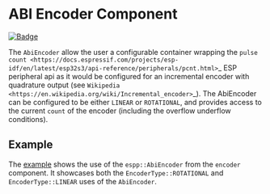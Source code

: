 # ABI Encoder Component

[![Badge](https://components.espressif.com/components/espp/encoder/badge.svg)](https://components.espressif.com/components/espp/encoder)

The `AbiEncoder` allow the user a configurable container wrapping the `pulse
count
<https://docs.espressif.com/projects/esp-idf/en/latest/esp32s3/api-reference/peripherals/pcnt.html>`_
ESP peripheral api as it would be configured for an incremental encoder with
quadrature output (see `Wikipedia
<https://en.wikipedia.org/wiki/Incremental_encoder>`_). The AbiEncoder can be
configured to be either `LINEAR` or `ROTATIONAL`, and provides access to the
current `count` of the encoder (including the overflow underflow conditions).

## Example

The [example](./example) shows the use of the `espp::AbiEncoder` from the
`encoder` component. It showcases both the `EncoderType::ROTATIONAL` and
`EncoderType::LINEAR` uses of the `AbiEncoder`.
